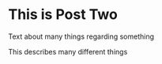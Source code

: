 ---
---

# This is Post Two

Text about many things regarding something

<!--more-->

This describes many different things
